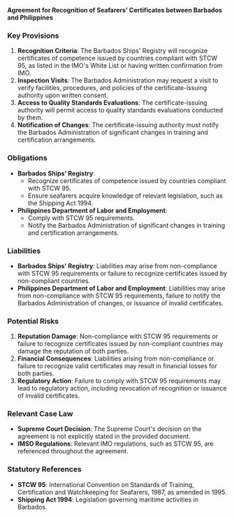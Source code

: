 **Agreement for Recognition of Seafarers' Certificates between Barbados and Philippines**

### **Key Provisions**

1.  **Recognition Criteria**: The Barbados Ships' Registry will recognize certificates of competence issued by countries compliant with STCW 95, as listed in the IMO's White List or having written confirmation from IMO.
2.  **Inspection Visits**: The Barbados Administration may request a visit to verify facilities, procedures, and policies of the certificate-issuing authority upon written consent.
3.  **Access to Quality Standards Evaluations**: The certificate-issuing authority will permit access to quality standards evaluations conducted by them.
4.  **Notification of Changes**: The certificate-issuing authority must notify the Barbados Administration of significant changes in training and certification arrangements.

### **Obligations**

*   **Barbados Ships' Registry**:
    *   Recognize certificates of competence issued by countries compliant with STCW 95.
    *   Ensure seafarers acquire knowledge of relevant legislation, such as the Shipping Act 1994.
*   **Philippines Department of Labor and Employment**:
    *   Comply with STCW 95 requirements.
    *   Notify the Barbados Administration of significant changes in training and certification arrangements.

### **Liabilities**

*   **Barbados Ships' Registry**: Liabilities may arise from non-compliance with STCW 95 requirements or failure to recognize certificates issued by non-compliant countries.
*   **Philippines Department of Labor and Employment**: Liabilities may arise from non-compliance with STCW 95 requirements, failure to notify the Barbados Administration of changes, or issuance of invalid certificates.

### **Potential Risks**

1.  **Reputation Damage**: Non-compliance with STCW 95 requirements or failure to recognize certificates issued by non-compliant countries may damage the reputation of both parties.
2.  **Financial Consequences**: Liabilities arising from non-compliance or failure to recognize valid certificates may result in financial losses for both parties.
3.  **Regulatory Action**: Failure to comply with STCW 95 requirements may lead to regulatory action, including revocation of recognition or issuance of invalid certificates.

### **Relevant Case Law**

*   **Supreme Court Decision**: The Supreme Court's decision on the agreement is not explicitly stated in the provided document.
*   **IMSO Regulations**: Relevant IMO regulations, such as STCW 95, are referenced throughout the agreement.

### **Statutory References**

*   **STCW 95**: International Convention on Standards of Training, Certification and Watchkeeping for Seafarers, 1987, as amended in 1995.
*   **Shipping Act 1994**: Legislation governing maritime activities in Barbados.